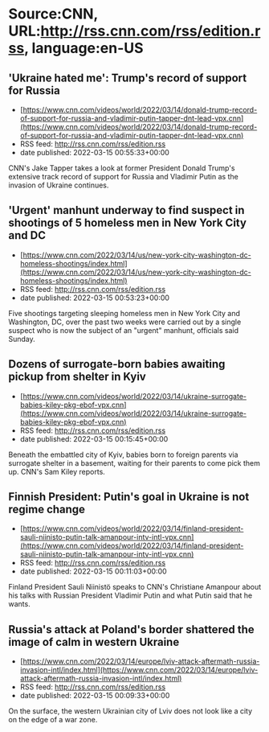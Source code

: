 # Source:CNN, URL:http://rss.cnn.com/rss/edition.rss, language:en-US

## 'Ukraine hated me': Trump's record of support for Russia
 - [https://www.cnn.com/videos/world/2022/03/14/donald-trump-record-of-support-for-russia-and-vladimir-putin-tapper-dnt-lead-vpx.cnn](https://www.cnn.com/videos/world/2022/03/14/donald-trump-record-of-support-for-russia-and-vladimir-putin-tapper-dnt-lead-vpx.cnn)
 - RSS feed: http://rss.cnn.com/rss/edition.rss
 - date published: 2022-03-15 00:55:33+00:00

CNN's Jake Tapper takes a look at former President Donald Trump's extensive track record of support for Russia and Vladimir Putin as the invasion of Ukraine continues.

## 'Urgent' manhunt underway to find suspect in shootings of 5 homeless men in New York City and DC
 - [https://www.cnn.com/2022/03/14/us/new-york-city-washington-dc-homeless-shootings/index.html](https://www.cnn.com/2022/03/14/us/new-york-city-washington-dc-homeless-shootings/index.html)
 - RSS feed: http://rss.cnn.com/rss/edition.rss
 - date published: 2022-03-15 00:53:23+00:00

Five shootings targeting sleeping homeless men in New York City and Washington, DC, over the past two weeks were carried out by a single suspect who is now the subject of an "urgent" manhunt, officials said Sunday.

## Dozens of surrogate-born babies awaiting pickup from shelter in Kyiv
 - [https://www.cnn.com/videos/world/2022/03/14/ukraine-surrogate-babies-kiley-pkg-ebof-vpx.cnn](https://www.cnn.com/videos/world/2022/03/14/ukraine-surrogate-babies-kiley-pkg-ebof-vpx.cnn)
 - RSS feed: http://rss.cnn.com/rss/edition.rss
 - date published: 2022-03-15 00:15:45+00:00

Beneath the embattled city of Kyiv, babies born to foreign parents via surrogate shelter in a basement, waiting for their parents to come pick them up. CNN's Sam Kiley reports.

## Finnish President: Putin's goal in Ukraine is not regime change
 - [https://www.cnn.com/videos/world/2022/03/14/finland-president-sauli-niinisto-putin-talk-amanpour-intv-intl-vpx.cnn](https://www.cnn.com/videos/world/2022/03/14/finland-president-sauli-niinisto-putin-talk-amanpour-intv-intl-vpx.cnn)
 - RSS feed: http://rss.cnn.com/rss/edition.rss
 - date published: 2022-03-15 00:11:03+00:00

Finland President Sauli Niinistö speaks to CNN's Christiane Amanpour about his talks with Russian President Vladimir Putin and what Putin said that he wants.

## Russia's attack at Poland's border shattered the image of calm in western Ukraine
 - [https://www.cnn.com/2022/03/14/europe/lviv-attack-aftermath-russia-invasion-intl/index.html](https://www.cnn.com/2022/03/14/europe/lviv-attack-aftermath-russia-invasion-intl/index.html)
 - RSS feed: http://rss.cnn.com/rss/edition.rss
 - date published: 2022-03-15 00:09:33+00:00

On the surface, the western Ukrainian city of Lviv does not look like a city on the edge of a war zone.

